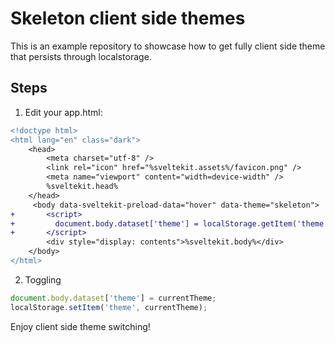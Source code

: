 # Skeleton client side themes

This is an example repository to showcase how to get fully client side theme that persists through localstorage.

## Steps

1. Edit your app.html:
```diff
<!doctype html>
<html lang="en" class="dark">
	<head>
		<meta charset="utf-8" />
		<link rel="icon" href="%sveltekit.assets%/favicon.png" />
		<meta name="viewport" content="width=device-width" />
		%sveltekit.head%
	</head>
     <body data-sveltekit-preload-data="hover" data-theme="skeleton">
+       <script>
+         document.body.dataset['theme'] = localStorage.getItem('theme') ?? 'skeleton';
+       </script>
        <div style="display: contents">%sveltekit.body%</div>
	</body>
</html>
```

2. Toggling
```js
document.body.dataset['theme'] = currentTheme;
localStorage.setItem('theme', currentTheme);
```

Enjoy client side theme switching!